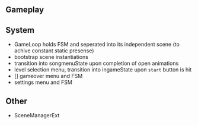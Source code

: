 

## Gameplay


## System
- GameLoop holds FSM and seperated into its independent scene (to achive constant static presense) 
- bootstrap scene instantiations
- transition into songmenuState upon completion of open animations
- level selection menu, transition into ingameState upon `start` button is hit
- [] gameover menu and FSM
- settings menu and FSM

## Other
- SceneManagerExt

